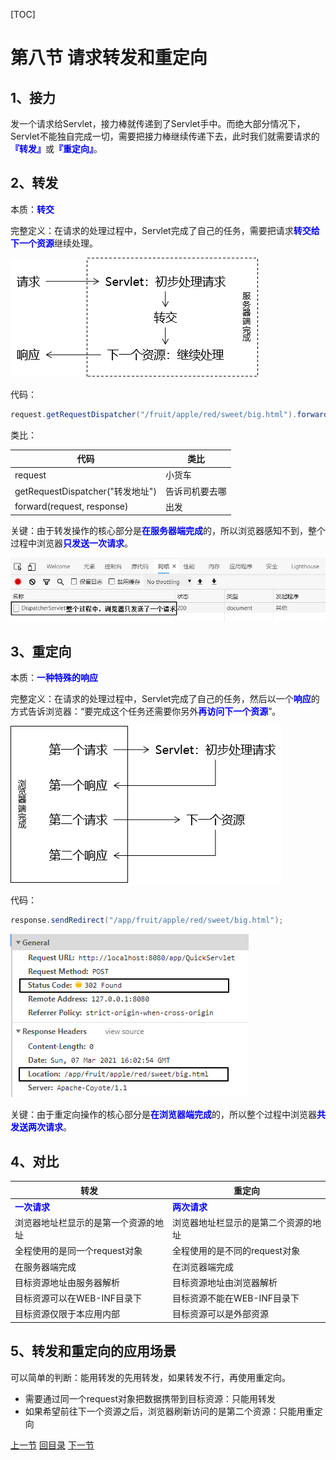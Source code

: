 [TOC]

# 第八节 请求转发和重定向

## 1、接力

发一个请求给Servlet，接力棒就传递到了Servlet手中。而绝大部分情况下，Servlet不能独自完成一切，需要把接力棒继续传递下去，此时我们就需要请求的<span style="color:blue;font-weight:bold;">『转发』</span>或<span style="color:blue;font-weight:bold;">『重定向』</span>。

## 2、转发

本质：<span style="color:blue;font-weight:bold;">转交</span>

完整定义：在请求的处理过程中，Servlet完成了自己的任务，需要把请求<span style="color:blue;font-weight:bold;">转交给下一个资源</span>继续处理。

![images](images/img033.png)

代码：

```java
request.getRequestDispatcher("/fruit/apple/red/sweet/big.html").forward(request, response);
```

类比：

| 代码                             | 类比           |
| -------------------------------- | -------------- |
| request                          | 小货车         |
| getRequestDispatcher("转发地址") | 告诉司机要去哪 |
| forward(request, response)       | 出发           |

关键：由于转发操作的核心部分是<span style="color:blue;font-weight:bold;">在服务器端完成</span>的，所以浏览器感知不到，整个过程中浏览器<span style="color:blue;font-weight:bold;">只发送一次请求</span>。

![images](images/img036.png)

## 3、重定向

本质：<span style="color:blue;font-weight:bold;">一种特殊的响应</span>

完整定义：在请求的处理过程中，Servlet完成了自己的任务，然后以一个<span style="color:blue;font-weight:bold;">响应</span>的方式告诉浏览器：“要完成这个任务还需要你另外<span style="color:blue;font-weight:bold;">再访问下一个资源</span>”。

![images](images/img034.png)

代码：

```java
response.sendRedirect("/app/fruit/apple/red/sweet/big.html");
```

![images](images/img035.png)

关键：由于重定向操作的核心部分是<span style="color:blue;font-weight:bold;">在浏览器端完成</span>的，所以整个过程中浏览器<span style="color:blue;font-weight:bold;">共发送两次请求</span>。

## 4、对比

| 转发                                                       | 重定向                                                     |
| ---------------------------------------------------------- | ---------------------------------------------------------- |
| <span style="color:blue;font-weight:bold;">一次请求</span> | <span style="color:blue;font-weight:bold;">两次请求</span> |
| 浏览器地址栏显示的是第一个资源的地址                       | 浏览器地址栏显示的是第二个资源的地址                       |
| 全程使用的是同一个request对象                              | 全程使用的是不同的request对象                              |
| 在服务器端完成                                             | 在浏览器端完成                                             |
| 目标资源地址由服务器解析                                   | 目标资源地址由浏览器解析                                   |
| 目标资源可以在WEB-INF目录下                                | 目标资源不能在WEB-INF目录下                                |
| 目标资源仅限于本应用内部                                   | 目标资源可以是外部资源                                     |

## 5、转发和重定向的应用场景

可以简单的判断：能用转发的先用转发，如果转发不行，再使用重定向。

- 需要通过同一个request对象把数据携带到目标资源：只能用转发
- 如果希望前往下一个资源之后，浏览器刷新访问的是第二个资源：只能用重定向

[上一节](verse07.html) [回目录](index.html) [下一节](verse09.html)

